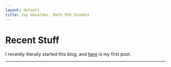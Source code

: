 ```yaml
---
layout: default
title: Jay Havaldar, Math PhD Student
---
```


# Recent Stuff

I recently literally started this blog, and [here](/2017/06/21/the-summer-solstice.html) is my first post.

---
